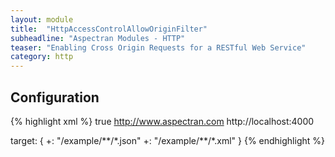 ```yaml
---
layout: module
title:  "HttpAccessControlAllowOriginFilter"
subheadline: "Aspectran Modules - HTTP"
teaser: "Enabling Cross Origin Requests for a RESTful Web Service"
category: http
---
```


## Configuration

{% highlight xml %}
<bean id="httpAccessControlAllowOriginFilter" class="com.aspectran.support.http.HttpAccessControlAllowOriginFilter" scope="singleton">
  <property>
    <item name="withCredentials" valueType="boolean">true</item>
    <item name="origins" type="set">
      <value>http://www.aspectran.com</value>
      <value>http://localhost:4000</value>
    </item>
  </property>
</bean>

<aspect id="httpAccessControlAllowOriginFilterAspect">
  <joinpoint scope="translet">
    <pointcut>
      target: {
        +: "/example/**/*.json"
        +: "/example/**/*.xml"
      }
    </pointcut>
  </joinpoint>
  <advice bean="httpAccessControlAllowOriginFilter">
    <after>
      <action method="checkAccessControlAllowCredentials"/>
    </after>
  </advice>
</aspect>
{% endhighlight %}

